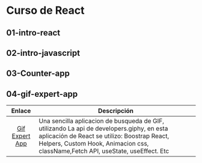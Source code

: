 # Curso de React

## 01-intro-react

## 02-intro-javascript

## 03-Counter-app

## 04-gif-expert-app
|                       Enlace                                  |   Descripción                                                                                                                                                                                                       |
| :-----------------------------------------------------------: | ------------------------------------------------------------------------------------------------------------------------------------------------------------------------------------------------------------------- |
|          [Gif Expert App]()                                   | Una sencilla aplicacion de busqueda de GIF, utilizando La api de developers.giphy, en esta aplicación de React se utilizo: Boostrap React, Helpers, Custom Hook, Animacion css, className,Fetch API, useState, useEffect. Etc|
